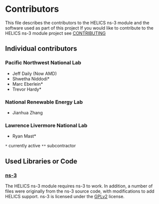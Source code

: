 # Contributors
This file describes the contributors to the HELICS ns-3 module and the software used as part of this project
If you would like to contribute to the HELICS ns-3 module project see [CONTRIBUTING](README.md)
## Individual contributors
### Pacific Northwest National Lab
 - Jeff Daily (Now AMD)
 - Shwetha Niddodi*
 - Marc Eberlein*
 - Trevor Hardy*

### National Renewable Energy Lab
 - Jianhua Zhang

### Lawrence Livermore National Lab
 - Ryan Mast*

 `*` currently active
 `**` subcontractor

## Used Libraries or Code

### [ns-3](https://gitlab.com/nsnam/ns-3-dev)
The HELICS ns-3 module requires ns-3 to work. In addition, a number of files were originally from the ns-3 source code, with modifications to add HELICS support. ns-3 is licensed under the [GPLv2](https://gitlab.com/nsnam/ns-3-dev/blob/master/LICENSE) license.
